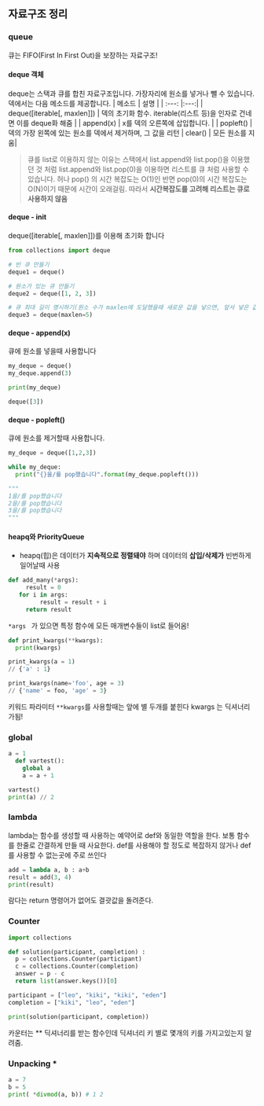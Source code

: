 ## 자료구조 정리

### queue

큐는 FIFO(First In First Out)을 보장하는 자료구조! 

#### deque 객체
deque는 스택과 큐를 합친 자료구조입니다. 가장자리에 원소를 넣거나 뺄 수 있습니다.덱에서는 다음 메소드를 제공합니다.
| 메소드 | 설명 |
| :---: |:---:|
|  deque([iterable[, maxlen]]) | 덱의 초기화 함수. iterable(리스트 등)을 인자로 건네면 이를 deque화 해줌 |
| append(x) | x를 덱의 오른쪽에 삽입합니다. |
| popleft() | 덱의 가장 왼쪽에 있는 원소를 덱에서 제거하며, 그 값을 리턴
| clear() | 모든 원소를 지움|

> 큐를 list로 이용하지 않는 이유는 스택에서 list.append와 list.pop()을 이용했던 것 처럼 list.append와 list.pop(0)을 이용하면 리스트를 큐 처럼 사용할 수 있습니다. 허나 pop() 의 시간 복잡도는 O(1)인 반면 pop(0)의 시간 복잡도는 O(N)이기 때문에 시간이 오래걸림. 따라서 **시간복잡도를 고려해 리스트는 큐로 사용하지 않음**

#### deque - init

deque([iterable[, maxlen]])를 이용해 초기화 합니다
```py
from collections import deque

# 빈 큐 만들기
deque1 = deque()

# 원소가 있는 큐 만들기
deque2 = deque([1, 2, 3])

# 큐 최대 길이 명시하기(원소 수가 maxlen에 도달했을때 새로운 값을 넣으면, 앞서 넣은 값은 사라지고  pop이 일어남, 뒤에 새 값이 들어감)
deque3 = deque(maxlen=5)
```

#### deque - append(x)
큐에 원소를 넣을때 사용합니다
```py
my_deque = deque()
my_deque.append(3)

print(my_deque)

deque([3])
```

#### deque - popleft()
큐에 원소를 제거할때 사용합니다.
```py
my_deque = deque([1,2,3])

while my_deque:
  print("{}을/를 pop했습니다".format(my_deque.popleft()))

"""
1을/를 pop했습니다
2을/를 pop했습니다
3을/를 pop했습니다
"""
```



#### heapq와 PriorityQueue
- heapq(힙)은 데이터가 **지속적으로 정렬돼야** 하며  데이터의 **삽입/삭제가** 빈번하게 일어날때 사용


``` py
def add_many(*args): 
     result = 0 
   for i in args: 
         result = result + i 
     return result 
```

```*args ``` 가 있으면  특정 함수에 모든 매개변수들이 list로 들어옴!

```py
def print_kwargs(**kwargs):
  print(kwargs)

print_kwargs(a = 1)
// {'a' : 1}

print_kwargs(name='foo', age = 3)
// {'name' = foo, 'age' = 3}
```
키워드 파라미터 ```**kwargs```를 사용할때는 앞에 별 두개를 붙힌다
kwargs 는 딕셔너리가됨!

### global

``` py
a = 1
  def vartest():
    global a
    a = a + 1

vartest()
print(a) // 2
```

### lambda
lambda는 함수를 생성할 때 사용하는 예약어로 def와 동일한 역할을 한다. 보통 함수를 한줄로 간결하게 만들 때 사요한다.
def를 사용해야 할 정도로 복잡하지 않거나 def를 사용할 수 없는곳에 주로 쓰인다
```py
add = lambda a, b : a+b
result = add(3, 4)
print(result)
```
람다는 return 명령어가 없어도 결괏값을 돌려준다.


### Counter

``` py
import collections

def solution(participant, completion) :
  p = collections.Counter(participant) 
  c = collections.Counter(completion)
  answer = p - c
  return list(answer.keys())[0]

participant = ["leo", "kiki", "kiki", "eden"]
completion = ["kiki", "leo", "eden"]

print(solution(participant, completion))
```

카운터는 ** 딕셔너리를 받는 함수인데 딕셔너리 키 별로 몇개의 키를 가지고있는지 알려줌.


### Unpacking *
```py
a = 7
b = 5
print( *divmod(a, b)) # 1 2
```

